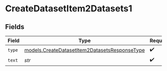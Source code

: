# CreateDatasetItem2Datasets1


## Fields

| Field                                                                                                | Type                                                                                                 | Required                                                                                             | Description                                                                                          |
| ---------------------------------------------------------------------------------------------------- | ---------------------------------------------------------------------------------------------------- | ---------------------------------------------------------------------------------------------------- | ---------------------------------------------------------------------------------------------------- |
| `type`                                                                                               | [models.CreateDatasetItem2DatasetsResponseType](../models/createdatasetitem2datasetsresponsetype.md) | :heavy_check_mark:                                                                                   | N/A                                                                                                  |
| `text`                                                                                               | *str*                                                                                                | :heavy_check_mark:                                                                                   | N/A                                                                                                  |